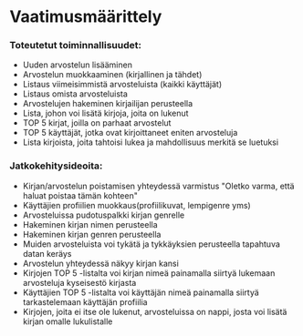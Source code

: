 # Vaatimusmäärittely


### Toteutetut toiminnallisuudet:

- Uuden arvostelun lisääminen
- Arvostelun muokkaaminen (kirjallinen ja tähdet)
- Listaus viimeisimmistä arvosteluista (kaikki käyttäjät)
- Listaus omista arvosteluista
- Arvostelujen hakeminen kirjailijan perusteella
- Lista, johon voi lisätä kirjoja, joita on lukenut
- TOP 5 kirjat, joilla on parhaat arvostelut
- TOP 5 käyttäjät, jotka ovat kirjoittaneet eniten arvosteluja
- Lista kirjoista, joita tahtoisi lukea ja mahdollisuus merkitä se luetuksi

### Jatkokehitysideoita:

- Kirjan/arvostelun poistamisen yhteydessä varmistus "Oletko varma, että haluat poistaa tämän kohteen"
- Käyttäjien profiilien muokkaus(profiilikuvat, lempigenre yms)
- Arvosteluissa pudotuspalkki kirjan genrelle
- Hakeminen kirjan nimen perusteella
- Hakeminen kirjan genren perusteella
- Muiden arvosteluista voi tykätä ja tykkäyksien perusteella tapahtuva datan keräys
- Arvostelun yhteydessä näkyy kirjan kansi
- Kirjojen TOP 5 -listalta voi kirjan nimeä painamalla siirtyä lukemaan arvosteluja kyseisestö kirjasta
- Käyttäjien TOP 5 -listalta voi käyttäjän nimeä painamalla siirtyä tarkastelemaan käyttäjän profiilia
- Kirjojen, joita ei itse ole lukenut, arvosteluissa on nappi, josta voi lisätä kirjan omalle lukulistalle
